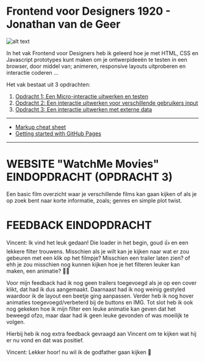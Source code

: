 # Frontend voor Designers 1920 - Jonathan van de Geer

![alt text](./img/F4Dsplash.png "Frontend voor Design Splash")

In het vak Frontend voor Designers heb ik geleerd hoe je met HTML, CSS en Javascript prototypes kunt maken om je ontwerpideeën te testen in een browser, door middel van; animeren, responsive layouts uitproberen en interactie coderen ...


Het vak bestaat uit 3 opdrachten:

1. [Opdracht 1: Een Micro-interactie uitwerken en testen](opdracht1/)
2. [Opdracht 2: Een interactie uitwerken voor verschillende gebruikers input](opdracht2/)
3. [Opdracht 3: Een interactie uitwerken met externe data](opdracht3/)


---
- [Markup cheat sheet](https://github.com/adam-p/markdown-here/wiki/Markdown-Cheatsheet)
- [Getting started with GitHub Pages](https://guides.github.com/features/pages/)


---
# WEBSITE "WatchMe Movies" EINDOPDRACHT (OPDRACHT 3)

Een basic film overzicht waar je verschillende films kan gaan kijken of als je op zoek bent naar korte informatie, zoals; genres en simple plot twist. 


# FEEDBACK EINDOPDRACHT

Vincent: Ik vind het leuk gedaan! Die loader in het begin, goud :thumbsup: en een lekkere filter trouwens.  Misschien als je wilt kan je kijken naar wat er zou gebeuren met een klik op het filmpje? Misschien een trailer laten zien? of ehh je zou misschien nog kunnen kijken hoe je het filteren leuker kan maken, een animatie? :man_shrugging:


Voor mijn feedback had ik nog geen trailers toegevoegd als je op een cover klikt, dat had ik dus aangemaakt. Daarnaast had ik nog weinig gestyled waardoor ik de layout een beetje ging aanpassen. Verder heb ik nog hover animaties toegevoegd/verbeterd bij de buttons en IMG. Tot slot heb ik ook nog gekeken hoe ik mijn filter een leuke animatie kan geven dat het beweegd ofzo, maar daar had ik geen leuke gevonden of was moeilijk te volgen.


Hierbij heb ik nog extra feedback gevraagd aan Vincent om te kijken wat hij er nu vond en dat was positief.


Vincent: Lekker hoor!  nu wil ik de godfather gaan kijken :eyes:
